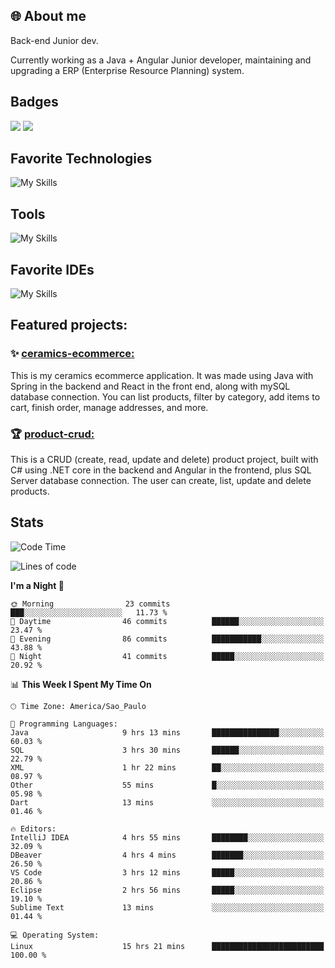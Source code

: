 ## 🌐 About me
Back-end Junior dev.

Currently working as a Java + Angular Junior developer, maintaining and upgrading a ERP (Enterprise Resource Planning) system.


## Badges

<div style="display: inline_block">
  <a href="https://www.credly.com/badges/bc4739f2-3a6a-4965-9292-0904b55d9652/public_url"><img src="https://github.com/user-attachments/assets/0c2e9028-389c-426c-b849-4bd29abbc0cb"></img></a>
  <a href=https://www.credly.com/badges/b0f4b2f6-34ec-4c0b-880f-cde76b902026/public_url"><img src="https://github.com/user-attachments/assets/07231ffe-f6b7-424a-bcc4-543fa6b2d97f"></img></a>
</div>

## Favorite Technologies

![My Skills](https://go-skill-icons.vercel.app/api/icons?i=java,spring,react,angular,typescript,javascript,cs,dotnet&perline=4&titles=true)

## Tools

![My Skills](https://go-skill-icons.vercel.app/api/icons?i=aws,gitlab,git,docker&perline=4&titles=true)

## Favorite IDEs

![My Skills](https://go-skill-icons.vercel.app/api/icons?i=idea,webstorm&perline=3&titles=true)

## Featured projects: 

### :sparkles: [ceramics-ecommerce:](https://github.com/marianarossi/ceramics-ecommerce-API)
This is my ceramics ecommerce application. It was made using Java with Spring in the backend and React in the front end, along with mySQL database connection. You can list products, filter by category, add items to cart, finish order, manage addresses, and more.

### :trophy: [product-crud:](https://github.com/marianarossi/.netCore-product-webAPI)
This is a CRUD (create, read, update and delete) product project, built with C# using .NET core in the backend and Angular in the frontend, plus SQL Server database connection. The user can create, list, update and delete products. 


## Stats

<!--START_SECTION:waka-->
![Code Time](http://img.shields.io/badge/Code%20Time-263%20hrs%2047%20mins-blue)

![Lines of code](https://img.shields.io/badge/From%20Hello%20World%20I%27ve%20Written-41.2%20thousand%20lines%20of%20code-blue)

**I'm a Night 🦉** 

```text
🌞 Morning                23 commits          ███░░░░░░░░░░░░░░░░░░░░░░   11.73 % 
🌆 Daytime                46 commits          ██████░░░░░░░░░░░░░░░░░░░   23.47 % 
🌃 Evening                86 commits          ███████████░░░░░░░░░░░░░░   43.88 % 
🌙 Night                  41 commits          █████░░░░░░░░░░░░░░░░░░░░   20.92 % 
```


📊 **This Week I Spent My Time On** 

```text
🕑︎ Time Zone: America/Sao_Paulo

💬 Programming Languages: 
Java                     9 hrs 13 mins       ███████████████░░░░░░░░░░   60.03 % 
SQL                      3 hrs 30 mins       ██████░░░░░░░░░░░░░░░░░░░   22.79 % 
XML                      1 hr 22 mins        ██░░░░░░░░░░░░░░░░░░░░░░░   08.97 % 
Other                    55 mins             █░░░░░░░░░░░░░░░░░░░░░░░░   05.98 % 
Dart                     13 mins             ░░░░░░░░░░░░░░░░░░░░░░░░░   01.46 % 

🔥 Editors: 
IntelliJ IDEA            4 hrs 55 mins       ████████░░░░░░░░░░░░░░░░░   32.09 % 
DBeaver                  4 hrs 4 mins        ███████░░░░░░░░░░░░░░░░░░   26.50 % 
VS Code                  3 hrs 12 mins       █████░░░░░░░░░░░░░░░░░░░░   20.86 % 
Eclipse                  2 hrs 56 mins       █████░░░░░░░░░░░░░░░░░░░░   19.10 % 
Sublime Text             13 mins             ░░░░░░░░░░░░░░░░░░░░░░░░░   01.44 % 

💻 Operating System: 
Linux                    15 hrs 21 mins      █████████████████████████   100.00 % 
```


<!--END_SECTION:waka-->
